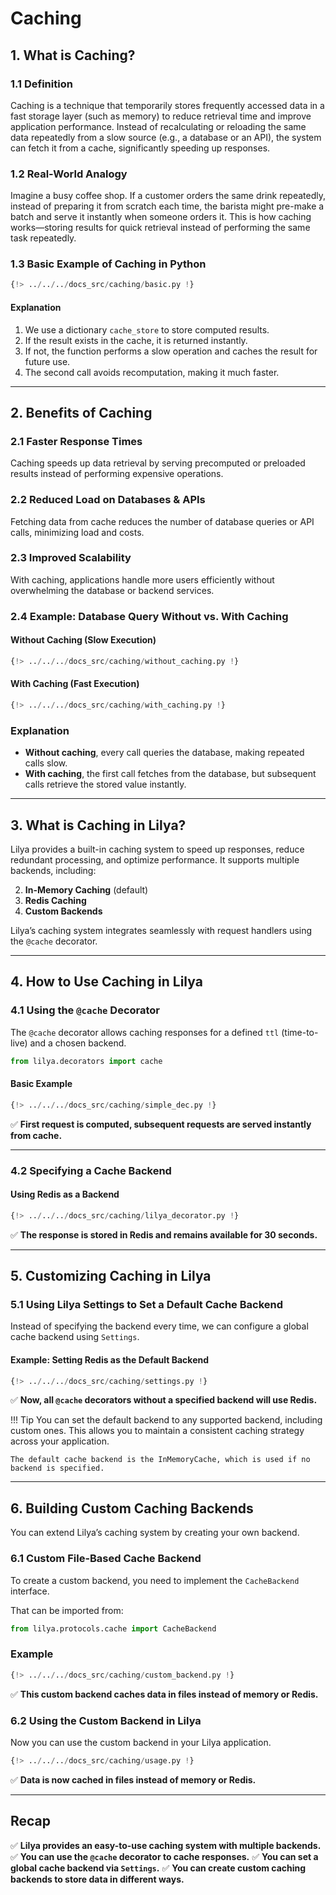 # Caching

## **1. What is Caching?**

### **1.1 Definition**

Caching is a technique that temporarily stores frequently accessed data in a fast storage layer (such as memory)
to reduce retrieval time and improve application performance. Instead of recalculating or reloading the same data
repeatedly from a slow source (e.g., a database or an API), the system can fetch it from a cache,
significantly speeding up responses.

### **1.2 Real-World Analogy**

Imagine a busy coffee shop. If a customer orders the same drink repeatedly, instead of preparing it from scratch each
time, the barista might pre-make a batch and serve it instantly when someone orders it. This is how caching works—storing
results for quick retrieval instead of performing the same task repeatedly.

### **1.3 Basic Example of Caching in Python**

```python
{!> ../../../docs_src/caching/basic.py !}
```

####  Explanation

1. We use a dictionary `cache_store` to store computed results.
2. If the result exists in the cache, it is returned instantly.
3. If not, the function performs a slow operation and caches the result for future use.
4. The second call avoids recomputation, making it much faster.

---

## **2. Benefits of Caching**

### **2.1 Faster Response Times**

Caching speeds up data retrieval by serving precomputed or preloaded results instead of performing expensive operations.

### **2.2 Reduced Load on Databases & APIs**

Fetching data from cache reduces the number of database queries or API calls, minimizing load and costs.

### **2.3 Improved Scalability**

With caching, applications handle more users efficiently without overwhelming the database or backend services.

### **2.4 Example: Database Query Without vs. With Caching**

#### **Without Caching (Slow Execution)**

```python
{!> ../../../docs_src/caching/without_caching.py !}
```

#### **With Caching (Fast Execution)**

```python
{!> ../../../docs_src/caching/with_caching.py !}
```

### Explanation

- **Without caching**, every call queries the database, making repeated calls slow.
- **With caching**, the first call fetches from the database, but subsequent calls retrieve the stored value instantly.

---

## **3. What is Caching in Lilya?**

Lilya provides a built-in caching system to speed up responses, reduce redundant processing, and optimize performance.
It supports multiple backends, including:

2. **In-Memory Caching** (default)
2. **Redis Caching**
3. **Custom Backends**

Lilya’s caching system integrates seamlessly with request handlers using the `@cache` decorator.

---

## **4. How to Use Caching in Lilya**

### **4.1 Using the `@cache` Decorator**

The `@cache` decorator allows caching responses for a defined `ttl` (time-to-live) and a chosen backend.

```python
from lilya.decorators import cache
```

#### **Basic Example**

```python
{!> ../../../docs_src/caching/simple_dec.py !}
```
✅ **First request is computed, subsequent requests are served instantly from cache.**

---

### **4.2 Specifying a Cache Backend**

#### **Using Redis as a Backend**

```python
{!> ../../../docs_src/caching/lilya_decorator.py !}
```
✅ **The response is stored in Redis and remains available for 30 seconds.**

---

## **5. Customizing Caching in Lilya**

### **5.1 Using Lilya Settings to Set a Default Cache Backend**

Instead of specifying the backend every time, we can configure a global cache backend using `Settings`.

#### **Example: Setting Redis as the Default Backend**

```python
{!> ../../../docs_src/caching/settings.py !}
```

✅ **Now, all `@cache` decorators without a specified backend will use Redis.**

!!! Tip
    You can set the default backend to any supported backend, including custom ones.
    This allows you to maintain a consistent caching strategy across your application.

    The default cache backend is the InMemoryCache, which is used if no backend is specified.

---

## **6. Building Custom Caching Backends**

You can extend Lilya’s caching system by creating your own backend.

### **6.1 Custom File-Based Cache Backend**

To create a custom backend, you need to implement the `CacheBackend` interface.

That can be imported from:

```python
from lilya.protocols.cache import CacheBackend
```

### Example

```python
{!> ../../../docs_src/caching/custom_backend.py !}
```

✅ **This custom backend caches data in files instead of memory or Redis.**

### **6.2 Using the Custom Backend in Lilya**

Now you can use the custom backend in your Lilya application.

```python
{!> ../../../docs_src/caching/usage.py !}
```

✅ **Data is now cached in files instead of memory or Redis.**

---

## Recap

✅ **Lilya provides an easy-to-use caching system with multiple backends.**
✅ **You can use the `@cache` decorator to cache responses.**
✅ **You can set a global cache backend via `Settings`.**
✅ **You can create custom caching backends to store data in different ways.**
